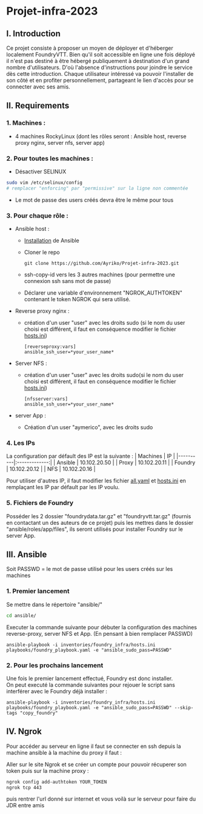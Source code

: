 # **Projet-infra-2023**

## **I. Introduction**

Ce projet consiste à proposer un moyen de déployer et d'héberger localement FoundryVTT. Bien qu'il soit accessible en ligne une fois déployé il n'est pas destiné à être hébergé publiquement à destination d'un grand nombre d'utilisateurs. D'où l'absence d'instructions pour joindre le service dès cette introduction. Chaque utilisateur intéressé va pouvoir l'installer de son côté et en profiter personnellement, partageant le lien d'accès pour se connecter avec ses amis.

## **II. Requirements**

### **1. Machines :**

- 4 machines RockyLinux (dont les rôles seront : Ansible host, reverse proxy nginx, server nfs, server app)

### **2. Pour toutes les machines :**

- Désactiver SELINUX

```bash
sudo vim /etc/selinux/config
# remplacer "enforcing" par "permissive" sur la ligne non commentée
```

- Le mot de passe des users créés devra être le même pour tous

### **3. Pour chaque rôle :**

- Ansible host :
  - [Installation](https://docs.ansible.com/ansible/latest/installation_guide/intro_installation.html) de Ansible
  - Cloner le repo

    ```text
    git clone https://github.com/Ayriko/Projet-infra-2023.git
    ```

  - ssh-copy-id vers les 3 autres machines (pour permettre une connexion ssh sans mot de passe)
  - Déclarer une variable d'environnement "NGROK_AUTHTOKEN" contenant le token NGROK qui sera utilisé.

- Reverse proxy nginx :
  - création d'un user "user" avec les droits sudo (si le nom du user choisi est différent, il faut en conséquence modifier le fichier [hosts.ini](ansible/inventories/foundry_infra/hosts.ini))

     ```text
     [reverseproxy:vars]
     ansible_ssh_user=*your_user_name*
     ```

- Server NFS :
  - création d'un user "user" avec les droits sudo(si le nom du user choisi est différent, il faut en conséquence modifier le fichier [hosts.ini](ansible/inventories/foundry_infra/hosts.ini))

     ```text
     [nfsserver:vars]
     ansible_ssh_user=*your_user_name*
     ```

- server App :
  - Création d'un user "aymerico", avec les droits sudo

### **4. Les IPs**

La configuration par défault des IP est la suivante :
| Machines | IP |
|----------|:-------------:|
| Ansible | 10.102.20.50 |
| Proxy | 10.102.20.11 |
| Foundry | 10.102.20.12 |
| NFS | 10.102.20.16 |

Pour utiliser d'autres IP, il faut modifier les fichier [all.yaml](ansible/inventories/foundry_infra/group_vars/all.yaml) et [hosts.ini](ansible/inventories/foundry_infra/hosts.ini) en remplaçant les IP par défault par les IP voulu.  

### **5. Fichiers de Foundry**

Posséder les 2 dossier "foundrydata.tar.gz" et "foundryvtt.tar.gz" (fournis en contactant un des auteurs de ce projet) puis les mettres dans le dossier "ansible/roles/app/files", ils seront utilisés pour installer Foundry sur le server App.

## **III. Ansible**

Soit PASSWD = le mot de passe utilisé pour les users créés sur les machines

### **1. Premier lancement**

Se mettre dans le répertoire "ansible/"

```bash
cd ansible/
```

Executer la commande suivante pour débuter la configuration des machines reverse-proxy, server NFS et App. (En pensant à bien remplacer PASSWD)

```text
ansible-playbook -i inventories/foundry_infra/hosts.ini playbooks/foundry_playbook.yaml -e "ansible_sudo_pass=PASSWD"
```

### **2. Pour les prochains lancement**

Une fois le premier lancement effectué, Foundry est donc installer.  
On peut executé la commande suivantes pour rejouer le script sans interférer avec le Foundry déjà installer :  

```text
ansible-playbook -i inventories/foundry_infra/hosts.ini playbooks/foundry_playbook.yaml -e "ansible_sudo_pass=PASSWD" --skip-tags "copy_foundry"
```

## **IV. Ngrok**

Pour accéder au serveur en ligne il faut se connecter en ssh
depuis la machine ansible à la machine du proxy il faut :

Aller sur le site Ngrok et se créer un compte pour pouvoir récuperer son token
puis sur la machine proxy :

```bash
ngrok config add-authtoken YOUR_TOKEN
ngrok tcp 443
```

puis rentrer l'url donné sur internet et vous voilà sur le serveur pour faire du JDR entre amis
